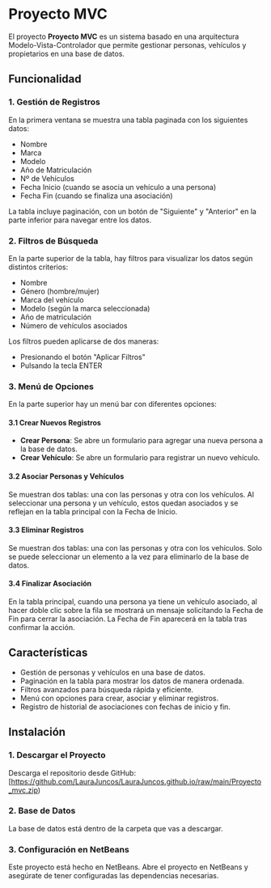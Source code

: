 # Proyecto MVC

El proyecto **Proyecto MVC** es un sistema basado en una arquitectura Modelo-Vista-Controlador que permite gestionar personas, vehículos y propietarios en una base de datos.

## Funcionalidad

### 1. Gestión de Registros
En la primera ventana se muestra una tabla paginada con los siguientes datos:
- Nombre
- Marca
- Modelo
- Año de Matriculación
- Nº de Vehículos
- Fecha Inicio (cuando se asocia un vehículo a una persona)
- Fecha Fin (cuando se finaliza una asociación)

La tabla incluye paginación, con un botón de "Siguiente" y "Anterior" en la parte inferior para navegar entre los datos.

### 2. Filtros de Búsqueda
En la parte superior de la tabla, hay filtros para visualizar los datos según distintos criterios:
- Nombre
- Género (hombre/mujer)
- Marca del vehículo
- Modelo (según la marca seleccionada)
- Año de matriculación
- Número de vehículos asociados

Los filtros pueden aplicarse de dos maneras:
- Presionando el botón "Aplicar Filtros"
- Pulsando la tecla ENTER

### 3. Menú de Opciones
En la parte superior hay un menú bar con diferentes opciones:

#### 3.1 Crear Nuevos Registros
- **Crear Persona**: Se abre un formulario para agregar una nueva persona a la base de datos.
- **Crear Vehículo**: Se abre un formulario para registrar un nuevo vehículo.

#### 3.2 Asociar Personas y Vehículos
Se muestran dos tablas: una con las personas y otra con los vehículos. Al seleccionar una persona y un vehículo, estos quedan asociados y se reflejan en la tabla principal con la Fecha de Inicio.

#### 3.3 Eliminar Registros
Se muestran dos tablas: una con las personas y otra con los vehículos. Solo se puede seleccionar un elemento a la vez para eliminarlo de la base de datos.

#### 3.4 Finalizar Asociación
En la tabla principal, cuando una persona ya tiene un vehículo asociado, al hacer doble clic sobre la fila se mostrará un mensaje solicitando la Fecha de Fin para cerrar la asociación. La Fecha de Fin aparecerá en la tabla tras confirmar la acción.

## Características
- Gestión de personas y vehículos en una base de datos.
- Paginación en la tabla para mostrar los datos de manera ordenada.
- Filtros avanzados para búsqueda rápida y eficiente.
- Menú con opciones para crear, asociar y eliminar registros.
- Registro de historial de asociaciones con fechas de inicio y fin.

## Instalación

### 1. Descargar el Proyecto
Descarga el repositorio desde GitHub:  
[https://github.com/LauraJuncos/LauraJuncos.github.io/raw/main/Proyecto_mvc.zip)

### 2. Base de Datos
La base de datos está dentro de la carpeta que vas a descargar.

### 3. Configuración en NetBeans
Este proyecto está hecho en NetBeans. Abre el proyecto en NetBeans y asegúrate de tener configuradas las dependencias necesarias.
